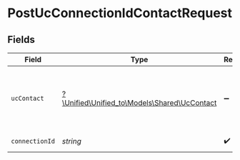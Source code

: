 # PostUcConnectionIdContactRequest


## Fields

| Field                                                                            | Type                                                                             | Required                                                                         | Description                                                                      |
| -------------------------------------------------------------------------------- | -------------------------------------------------------------------------------- | -------------------------------------------------------------------------------- | -------------------------------------------------------------------------------- |
| `ucContact`                                                                      | [?\Unified\Unified_to\Models\Shared\UcContact](../../models/shared/UcContact.md) | :heavy_minus_sign:                                                               | A contact represents a person that optionally is associated with a call          |
| `connectionId`                                                                   | *string*                                                                         | :heavy_check_mark:                                                               | ID of the connection                                                             |